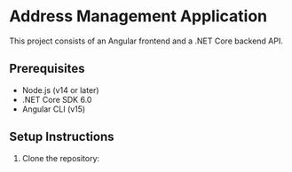 # Address Management Application

This project consists of an Angular frontend and a .NET Core backend API.

## Prerequisites

- Node.js (v14 or later)
- .NET Core SDK 6.0
- Angular CLI (v15)

## Setup Instructions

1. Clone the repository:
